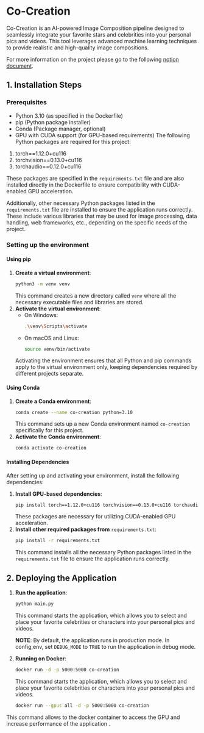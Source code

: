# Co-Creation
Co-Creation is an AI-powered Image Composition pipeline designed to seamlessly integrate your favorite stars and celebrities into your personal pics and videos. This tool leverages advanced machine learning techniques to provide realistic and high-quality image compositions.

For more information on the project please go to the following [notion document](https://www.notion.so/flamapp/Co-creation-Blending-66b95b501d8f40468c1b7efb003e73f0).


## 1. Installation Steps

### Prerequisites
- Python 3.10 (as specified in the Dockerfile)
- pip (Python package installer)
- Conda (Package manager, optional)
- GPU with CUDA support (for GPU-based requirements)
The following Python packages are required for this project:

1. torch==1.12.0+cu116
2. torchvision==0.13.0+cu116
3. torchaudio==0.12.0+cu116

These packages are specified in the `requirements.txt` file and are also installed directly in the Dockerfile to ensure compatibility with CUDA-enabled GPU acceleration.

Additionally, other necessary Python packages listed in the `requirements.txt` file are installed to ensure the application runs correctly. These include various libraries that may be used for image processing, data handling, web frameworks, etc., depending on the specific needs of the project.


### Setting up the environment

#### Using pip
1. **Create a virtual environment**:
   ```bash
   python3 -m venv venv
   ```
   This command creates a new directory called `venv` where all the necessary executable files and libraries are stored.
2. **Activate the virtual environment**:
   - On Windows:
     ```bash
     .\venv\Scripts\activate
     ```
   - On macOS and Linux:
     ```bash
     source venv/bin/activate
     ```
   Activating the environment ensures that all Python and pip commands apply to the virtual environment only, keeping dependencies required by different projects separate.

#### Using Conda
1. **Create a Conda environment**:
   ```bash
   conda create --name co-creation python=3.10
   ```
   This command sets up a new Conda environment named `co-creation` specifically for this project.
2. **Activate the Conda environment**:
   ```bash
   conda activate co-creation
   ```

#### Installing Dependencies
After setting up and activating your environment, install the following dependencies:
1. **Install GPU-based dependencies**:
   ```bash
   pip install torch==1.12.0+cu116 torchvision==0.13.0+cu116 torchaudio==0.12.0+cu116 -f https://download.pytorch.org/whl/torch_stable.html
   ```
   These packages are necessary for utilizing CUDA-enabled GPU acceleration.
2. **Install other required packages from** `requirements.txt`:
   ```bash
   pip install -r requirements.txt
   ```
   This command installs all the necessary Python packages listed in the `requirements.txt` file to ensure the application runs correctly.


## 2. Deploying the Application
1. **Run the application**:
   ```bash
   python main.py
   ```
   This command starts the application, which allows you to select and place your favorite celebrities or characters into your personal pics and videos.

	**NOTE**: By default, the application runs in production mode. In config,env, set `DEBUG_MODE` to `TRUE` to run the application in 	debug mode.

2. **Running on Docker**:
   ```bash
   docker run -d -p 5000:5000 co-creation
   ```
   This command starts the application, which allows you to select and place your favorite celebrities or characters into your personal pics and videos.
   
   ```bash
   docker run --gpus all -d -p 5000:5000 co-creation
   ```
 This command allows to the docker container to access the GPU and increase performance of the application .
